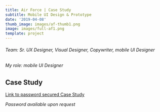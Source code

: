 ```yaml
---
title: Air Force | Case Study
subtitle: Mobile UI Design & Prototype
date: '2019-04-08'
thumb_image: images/af-thumb1.png
image: images/full-af1.png
template: project
---
```

###### Team: Sr. UX Designer, Visual Designer, Copywriter, mobile UI Designer
###### My role: mobile UI Designer

## Case Study
[Link to password secured Case Study](https://crypto.figmaticapp.com/share/kj8ih2iy74849/YYxjKrqk3LXpPtOvInP6)
 
*Password available upon request*